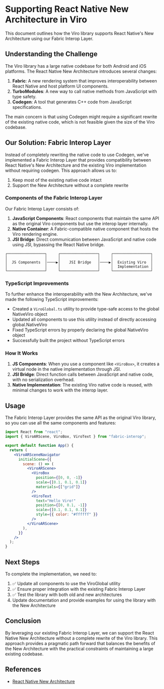 # Supporting React Native New Architecture in Viro

This document outlines how the Viro library supports React Native's New Architecture using our Fabric Interop Layer.

## Understanding the Challenge

The Viro library has a large native codebase for both Android and iOS platforms. The React Native New Architecture introduces several changes:

1. **Fabric**: A new rendering system that improves interoperability between React Native and host platform UI components.
2. **TurboModules**: A new way to call native methods from JavaScript with type safety.
3. **Codegen**: A tool that generates C++ code from JavaScript specifications.

The main concern is that using Codegen might require a significant rewrite of the existing native code, which is not feasible given the size of the Viro codebase.

## Our Solution: Fabric Interop Layer

Instead of completely rewriting the native code to use Codegen, we've implemented a Fabric Interop Layer that provides compatibility between React Native's New Architecture and the existing Viro implementation without requiring codegen. This approach allows us to:

1. Keep most of the existing native code intact
2. Support the New Architecture without a complete rewrite

### Components of the Fabric Interop Layer

Our Fabric Interop Layer consists of:

1. **JavaScript Components**: React components that maintain the same API as the original Viro components but use the interop layer internally.
2. **Native Container**: A Fabric-compatible native component that hosts the Viro rendering engine.
3. **JSI Bridge**: Direct communication between JavaScript and native code using JSI, bypassing the React Native bridge.

```
┌─────────────────┐     ┌─────────────────┐     ┌─────────────────┐
│                 │     │                 │     │                 │
│  JS Components  │────▶│    JSI Bridge   │────▶│  Existing Viro  │
│                 │     │                 │     │  Implementation │
└─────────────────┘     └─────────────────┘     └─────────────────┘
```

### TypeScript Improvements

To further enhance the interoperability with the New Architecture, we've made the following TypeScript improvements:

- Created a `ViroGlobal.ts` utility to provide type-safe access to the global NativeViro object
- Updated all components to use this utility instead of directly accessing global.NativeViro
- Fixed TypeScript errors by properly declaring the global NativeViro object
- Successfully built the project without TypeScript errors

### How It Works

1. **JS Components**: When you use a component like `<ViroBox>`, it creates a virtual node in the native implementation through JSI.
2. **JSI Bridge**: Direct function calls between JavaScript and native code, with no serialization overhead.
3. **Native Implementation**: The existing Viro native code is reused, with minimal changes to work with the interop layer.

## Usage

The Fabric Interop Layer provides the same API as the original Viro library, so you can use all the same components and features:

```jsx
import React from "react";
import { ViroARScene, ViroBox, ViroText } from "fabric-interop";

export default function App() {
  return (
    <ViroARSceneNavigator
      initialScene={{
        scene: () => (
          <ViroARScene>
            <ViroBox
              position={[0, 0, -1]}
              scale={[0.1, 0.1, 0.1]}
              materials={["grid"]}
            />
            <ViroText
              text="Hello Viro!"
              position={[0, 0.1, -1]}
              scale={[0.1, 0.1, 0.1]}
              style={{ color: "#ffffff" }}
            />
          </ViroARScene>
        ),
      }}
    />
  );
}
```

## Next Steps

To complete the implementation, we need to:

1. ✅ Update all components to use the ViroGlobal utility
2. ✅ Ensure proper integration with the existing Fabric Interop Layer
3. ✅ Test the library with both old and new architectures
4. Update documentation and provide examples for using the library with the New Architecture

## Conclusion

By leveraging our existing Fabric Interop Layer, we can support the React Native New Architecture without a complete rewrite of the Viro library. This approach provides a pragmatic path forward that balances the benefits of the New Architecture with the practical constraints of maintaining a large existing codebase.

## References

- [React Native New Architecture](https://reactnative.dev/docs/the-new-architecture/landing-page)
